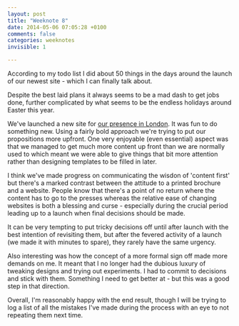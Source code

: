 ```yaml
---
layout: post
title: "Weeknote 8"
date: 2014-05-06 07:05:28 +0100
comments: false
categories: weeknotes
invisible: 1

---
```


According to my todo list I did about 50 things in the days around the launch of our newest site - which I can finally talk about.

Despite the best laid plans it always seems to be a mad dash to get jobs done, further complicated by what seems to be the endless holidays around Easter this year.

We've launched a new site for [our presence in London](http://southwales.ac.uk/london/). It was fun to do something new. Using a fairly bold approach we're trying to put our propositions more upfront. One very enjoyable (even essential) aspect was that we managed to get much more content up front than we are normally used to which meant we were able to give things that bit more attention rather than designing templates to be filled in later. 

I think we've made progress on communicating the wisdon of 'content first' but there's a marked contrast between the attitude to a printed brochure and a website. People know that there's a point of no return where the content has to go to the presses whereas the relative ease of changing websites is both a blessing and curse - especially during the crucial period leading up to a launch when final decisions should be made. 

It can be very tempting to put tricky decisions off until after launch with the best intention of revisiting them, but after the fevered activity of a launch (we made it with minutes to spare), they rarely have the same urgency.

Also interesting was how the concept of a more formal sign off made more demands on me. It meant that I no longer had the dubious luxury of tweaking designs and trying out experiments. I had to commit to decisions and stick with them. Something I need to get better at - but this was a good step in that direction.

Overall, I'm reasonably happy with the end result, though I will be trying to log a list of all the mistakes I've made during the process with an eye to not repeating them next time.
